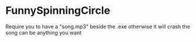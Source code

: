 # FunnySpinningCircle
Require you to have a "song.mp3" beside the .exe otherwise it will crash
the song can be anything you want
